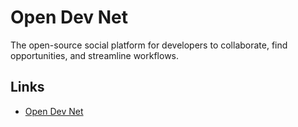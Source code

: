 # Open Dev Net

The open-source social platform for developers to collaborate, find opportunities, and streamline workflows.

## Links

- [Open Dev Net](https://opendevnet.com)
